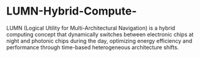 # LUMN-Hybrid-Compute-
LUMN (Logical Utility for Multi-Architectural Navigation) is a hybrid computing concept that dynamically switches between electronic chips at night and photonic chips during the day, optimizing energy efficiency and performance through time-based heterogeneous architecture shifts.
